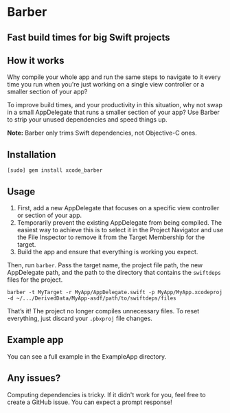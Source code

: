 # Barber
## Fast build times for big Swift projects

## How it works

Why compile your whole app and run the same steps to navigate to it every time you run when you're just working on a single view controller or a smaller section of your app?

To improve build times, and your productivity in this situation, why not swap in a small AppDelegate that runs a smaller section of your app?  Use Barber to strip your unused dependencies and speed things up.

**Note:** Barber only trims Swift dependencies, not Objective-C ones.

## Installation

`[sudo] gem install xcode_barber`

## Usage

1. First, add a new AppDelegate that focuses on a specific view controller or section of your app.
2. Temporarily prevent the existing AppDelegate from being compiled. The easiest way to achieve this is to select it in the Project Navigator and use the File Inspector to remove it from the Target Membership for the target.
3. Build the app and ensure that everything is working you expect.

Then, run `barber`. Pass the target name, the project file path, the new AppDelegate path, and the path to the directory that contains the `swiftdeps` files for the project.

````
barber -t MyTarget -r MyApp/AppDelegate.swift -p MyApp/MyApp.xcodeproj -d ~/.../DerivedData/MyApp-asdf/path/to/swiftdeps/files
````

That’s it! The project no longer compiles unnecessary files. To reset everything, just discard your `.pbxproj` file changes.

## Example app

You can see a full example in the ExampleApp directory.

## Any issues?

Computing dependencies is tricky. If it didn't work for you, feel free to create a GitHub issue. You can expect a prompt response!
